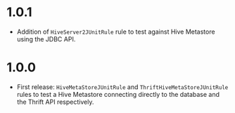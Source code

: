 # 1.0.1
* Addition of `HiveServer2JUnitRule` rule to test against Hive Metastore using the JDBC API.

# 1.0.0
* First release: `HiveMetaStoreJUnitRule` and `ThriftHiveMetaStoreJUnitRule` rules to test a Hive Metastore connecting directly to the database and the Thrift API respectively.
